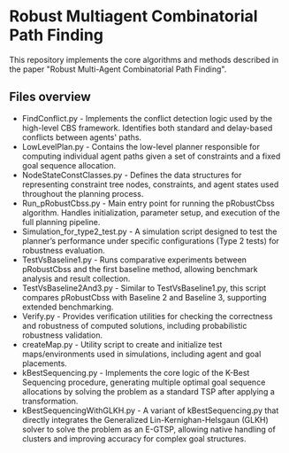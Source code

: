 # Robust Multiagent Combinatorial Path Finding

This repository implements the core algorithms and methods described in the paper "Robust Multi-Agent Combinatorial Path Finding".

## Files overview

* FindConflict.py - Implements the conflict detection logic used by the high-level CBS framework. Identifies both standard and delay-based conflicts between agents' paths.
* LowLevelPlan.py - Contains the low-level planner responsible for computing individual agent paths given a set of constraints and a fixed goal sequence allocation.
* NodeStateConstClasses.py - Defines the data structures for representing constraint tree nodes, constraints, and agent states used throughout the planning process.
* Run_pRobustCbss.py - Main entry point for running the pRobustCbss algorithm. Handles initialization, parameter setup, and execution of the full planning pipeline.
* Simulation_for_type2_test.py - A simulation script designed to test the planner’s performance under specific configurations (Type 2 tests) for robustness evaluation.
* TestVsBaseline1.py - Runs comparative experiments between pRobustCbss and the first baseline method, allowing benchmark analysis and result collection.
* TestVsBaseline2And3.py - Similar to TestVsBaseline1.py, this script compares pRobustCbss with Baseline 2 and Baseline 3, supporting extended benchmarking.
* Verify.py - Provides verification utilities for checking the correctness and robustness of computed solutions, including probabilistic robustness validation.
* createMap.py - Utility script to create and initialize test maps/environments used in simulations, including agent and goal placements.
* kBestSequencing.py - Implements the core logic of the K-Best Sequencing procedure, generating multiple optimal goal sequence allocations by solving the problem as a standard TSP after applying a transformation.
* kBestSequencingWithGLKH.py - A variant of kBestSequencing.py that directly integrates the Generalized Lin-Kernighan-Helsgaun (GLKH) solver to solve the problem as an E-GTSP, allowing native handling of clusters and improving accuracy for complex goal structures.
